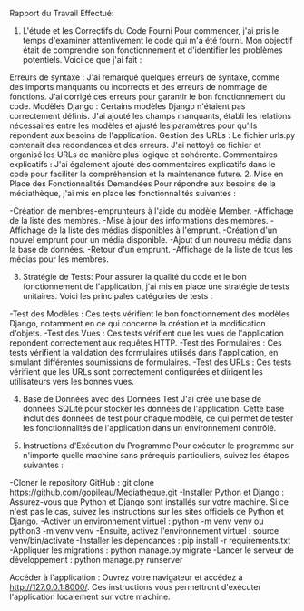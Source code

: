 Rapport du Travail Effectué:

1. L'étude et les Correctifs du Code Fourni
Pour commencer, j'ai pris le temps d'examiner attentivement le code qui m'a été fourni. Mon objectif était de comprendre son fonctionnement et d'identifier les problèmes potentiels. Voici ce que j'ai fait :

Erreurs de syntaxe : J'ai remarqué quelques erreurs de syntaxe, comme des imports manquants ou incorrects et des erreurs de nommage de fonctions. J'ai corrigé ces erreurs pour garantir le bon fonctionnement du code.
Modèles Django : Certains modèles Django n'étaient pas correctement définis. J'ai ajouté les champs manquants, établi les relations nécessaires entre les modèles et ajusté les paramètres pour qu'ils répondent aux besoins de l'application.
Gestion des URLs : Le fichier urls.py contenait des redondances et des erreurs. J'ai nettoyé ce fichier et organisé les URLs de manière plus logique et cohérente.
Commentaires explicatifs : J'ai également ajouté des commentaires explicatifs dans le code pour faciliter la compréhension et la maintenance future.
2. Mise en Place des Fonctionnalités Demandées
Pour répondre aux besoins de la médiathèque, j'ai mis en place les fonctionnalités suivantes :

-Création de membres-emprunteurs à l'aide du modèle Member.
-Affichage de la liste des membres.
-Mise à jour des informations des membres.
-Affichage de la liste des médias disponibles à l'emprunt.
-Création d'un nouvel emprunt pour un média disponible.
-Ajout d'un nouveau média dans la base de données.
-Retour d'un emprunt.
-Affichage de la liste de tous les médias pour les membres.

3. Stratégie de Tests:
Pour assurer la qualité du code et le bon fonctionnement de l'application, j'ai mis en place une stratégie de tests unitaires. Voici les principales catégories de tests :

-Test des Modèles : Ces tests vérifient le bon fonctionnement des modèles Django, notamment en ce qui concerne la création et la modification d'objets.
-Test des Vues : Ces tests vérifient que les vues de l'application répondent correctement aux requêtes HTTP.
-Test des Formulaires : Ces tests vérifient la validation des formulaires utilisés dans l'application, en simulant différentes soumissions de formulaires.
-Test des URLs : Ces tests vérifient que les URLs sont correctement configurées et dirigent les utilisateurs vers les bonnes vues.

4. Base de Données avec des Données Test
J'ai créé une base de données SQLite pour stocker les données de l'application. Cette base inclut des données de test pour chaque modèle, ce qui permet de tester les fonctionnalités de l'application dans un environnement contrôlé.

5. Instructions d'Exécution du Programme
Pour exécuter le programme sur n'importe quelle machine sans prérequis particuliers, suivez les étapes suivantes :

-Cloner le repository GitHub :
git clone https://github.com/gopileau/Mediatheque.git
-Installer Python et Django : Assurez-vous que Python et Django sont installés sur votre machine. Si ce n'est pas le cas, suivez les instructions sur les sites officiels de Python et Django.
-Activer un environnement virtuel :
python -m venv venv
ou
python3 -m venv venv
-Ensuite, activez l'environnement virtuel :
source venv/bin/activate
-Installer les dépendances :
pip install -r requirements.txt
-Appliquer les migrations :
python manage.py migrate
-Lancer le serveur de développement :
python manage.py runserver

Accéder à l'application : Ouvrez votre navigateur et accédez à http://127.0.0.1:8000/.
Ces instructions vous permettront d'exécuter l'application localement sur votre machine.
